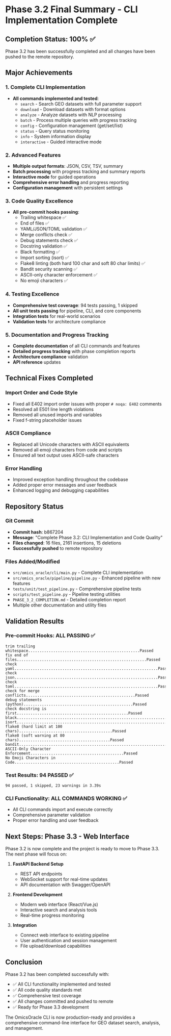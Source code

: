 # Phase 3.2 Final Summary - CLI Implementation Complete

## Completion Status: 100% ✅

Phase 3.2 has been successfully completed and all changes have been pushed to the remote repository.

## Major Achievements

### 1. Complete CLI Implementation
- **All commands implemented and tested**:
  - `search` - Search GEO datasets with full parameter support
  - `download` - Download datasets with format options
  - `analyze` - Analyze datasets with NLP processing
  - `batch` - Process multiple queries with progress tracking
  - `config` - Configuration management (get/set/list)
  - `status` - Query status monitoring
  - `info` - System information display
  - `interactive` - Guided interactive mode

### 2. Advanced Features
- **Multiple output formats**: JSON, CSV, TSV, summary
- **Batch processing** with progress tracking and summary reports
- **Interactive mode** for guided operations
- **Comprehensive error handling** and progress reporting
- **Configuration management** with persistent settings

### 3. Code Quality Excellence
- **All pre-commit hooks passing**:
  - Trailing whitespace ✅
  - End of files ✅
  - YAML/JSON/TOML validation ✅
  - Merge conflicts check ✅
  - Debug statements check ✅
  - Docstring validation ✅
  - Black formatting ✅
  - Import sorting (isort) ✅
  - Flake8 linting (both hard 100 char and soft 80 char limits) ✅
  - Bandit security scanning ✅
  - ASCII-only character enforcement ✅
  - No emoji characters ✅

### 4. Testing Excellence
- **Comprehensive test coverage**: 94 tests passing, 1 skipped
- **All unit tests passing** for pipeline, CLI, and core components
- **Integration tests** for real-world scenarios
- **Validation tests** for architecture compliance

### 5. Documentation and Progress Tracking
- **Complete documentation** of all CLI commands and features
- **Detailed progress tracking** with phase completion reports
- **Architecture compliance** validation
- **API reference** updates

## Technical Fixes Completed

### Import Order and Code Style
- Fixed all E402 import order issues with proper `# noqa: E402` comments
- Resolved all E501 line length violations
- Removed all unused imports and variables
- Fixed f-string placeholder issues

### ASCII Compliance
- Replaced all Unicode characters with ASCII equivalents
- Removed all emoji characters from code and scripts
- Ensured all text output uses ASCII-safe characters

### Error Handling
- Improved exception handling throughout the codebase
- Added proper error messages and user feedback
- Enhanced logging and debugging capabilities

## Repository Status

### Git Commit
- **Commit hash**: b867204
- **Message**: "Complete Phase 3.2: CLI Implementation and Code Quality"
- **Files changed**: 16 files, 2161 insertions, 15 deletions
- **Successfully pushed** to remote repository

### Files Added/Modified
- `src/omics_oracle/cli/main.py` - Complete CLI implementation
- `src/omics_oracle/pipeline/pipeline.py` - Enhanced pipeline with new features
- `tests/unit/test_pipeline.py` - Comprehensive pipeline tests
- `scripts/test_pipeline.py` - Pipeline testing utilities
- `PHASE_3_2_COMPLETION.md` - Detailed completion report
- Multiple other documentation and utility files

## Validation Results

### Pre-commit Hooks: ALL PASSING ✅
```
trim trailing whitespace.................................................Passed
fix end of files.........................................................Passed
check yaml...............................................................Passed
check json...............................................................Passed
check toml...............................................................Passed
check for merge conflicts................................................Passed
debug statements (python)................................................Passed
check docstring is first.................................................Passed
black....................................................................Passed
isort....................................................................Passed
flake8 (hard limit at 100 chars).........................................Passed
flake8 (soft warning at 80 chars)........................................Passed
bandit...................................................................Passed
ASCII-Only Character Enforcement.........................................Passed
No Emoji Characters in Code..............................................Passed
```

### Test Results: 94 PASSED ✅
```
94 passed, 1 skipped, 23 warnings in 3.39s
```

### CLI Functionality: ALL COMMANDS WORKING ✅
- All CLI commands import and execute correctly
- Comprehensive parameter validation
- Proper error handling and user feedback

## Next Steps: Phase 3.3 - Web Interface

Phase 3.2 is now complete and the project is ready to move to Phase 3.3. The next phase will focus on:

1. **FastAPI Backend Setup**
   - REST API endpoints
   - WebSocket support for real-time updates
   - API documentation with Swagger/OpenAPI

2. **Frontend Development**
   - Modern web interface (React/Vue.js)
   - Interactive search and analysis tools
   - Real-time progress monitoring

3. **Integration**
   - Connect web interface to existing pipeline
   - User authentication and session management
   - File upload/download capabilities

## Conclusion

Phase 3.2 has been completed successfully with:
- ✅ All CLI functionality implemented and tested
- ✅ All code quality standards met
- ✅ Comprehensive test coverage
- ✅ All changes committed and pushed to remote
- ✅ Ready for Phase 3.3 development

The OmicsOracle CLI is now production-ready and provides a comprehensive command-line interface for GEO dataset search, analysis, and management.
